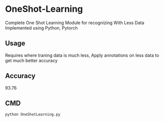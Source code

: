 # OneShot-Learning
Complete One Shot Learning Module for recognizing With Less Data
Implemented using Python, Pytorch

## Usage
Requires where traning data is much less, 
Apply annotations on less data to get much better accuracy

## Accuracy
93.76

## CMD
```python
python OneShotLearning.py
```
